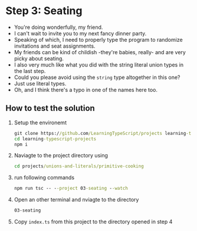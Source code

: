 # Step 3: Seating

- You're doing wonderfully, my friend.
- I can't wait to invite you to my next fancy dinner party.
- Speaking of which, I need to properly type the program to randomize invitations and seat assignments.
- My friends can be kind of childish -they're babies, really- and are very picky about seating.
- I also very much like what you did with the string literal union types in the last step.
- Could you please avoid using the `string` type altogether in this one?
- Just use literal types.
- Oh, and I think there's a typo in one of the names here too.

## How to test the solution

1. Setup the environemt

   ```cmd
   git clone https://github.com/LearningTypeScript/projects learning-typescript-projects
   cd learning-typescript-projects
   npm i
   ```

2. Naviagte to the project directory using

   ```cmd
   cd projects/unions-and-literals/primitive-cooking
   ```

3. run following commands

   ```cmd
   npm run tsc -- --project 03-seating --watch
   ```

4. Open an other terminal and nviagte to the directory

   ```cmd
   03-seating
   ```

5. Copy `index.ts` from this project to the directory opened in step 4
